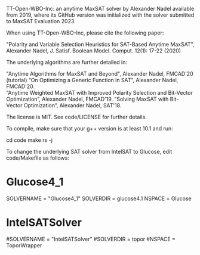 TT-Open-WBO-Inc: an anytime MaxSAT solver by Alexander Nadel available from 2019, where its GitHub version was initialized with the solver submitted to MaxSAT Evaluation 2023. 

When using TT-Open-WBO-Inc, please cite the following paper:

  "Polarity and Variable Selection Heuristics for SAT-Based Anytime MaxSAT", Alexander Nadel, J. Satisf. Boolean Model. Comput. 12(1): 17-22 (2020)

The underlying algorithms are further detailed in:

  "Anytime Algorithms for MaxSAT and Beyond", Alexander Nadel, FMCAD'20 (tutorial)
  “On Optimizing a Generic Function in SAT”, Alexander Nadel, FMCAD'20.  
  “Anytime Weighted MaxSAT with Improved Polarity Selection and Bit-Vector Optimization”, Alexander Nadel, FMCAD'19.
  “Solving MaxSAT with Bit-Vector Optimization”, Alexander Nadel, SAT'18.

The license is MIT. See code/LICENSE for further details.

To compile, make sure that your g++ version is at least 10.1 and run:

  cd code
  make rs -j

To change the underlying SAT solver from IntelSAT to Glucose, edit code/Makefile as follows:

  # Glucose4_1
  SOLVERNAME = "Glucose4_1"
  SOLVERDIR  = glucose4.1
  NSPACE     = Glucose
  
  # IntelSATSolver
  #SOLVERNAME = "IntelSATSolver"
  #SOLVERDIR  = topor
  #NSPACE     = ToporWrapper
  
